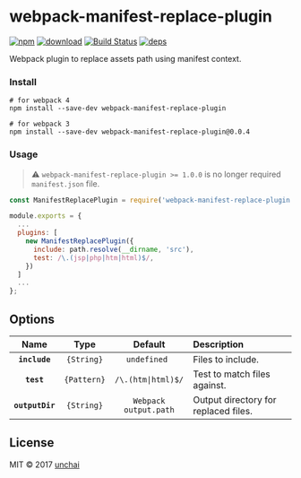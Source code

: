 # webpack-manifest-replace-plugin 

[![npm](https://img.shields.io/npm/v/webpack-manifest-replace-plugin.svg)](https://www.npmjs.com/package/webpack-manifest-replace-plugin)
[![download](https://img.shields.io/npm/dm/webpack-manifest-replace-plugin.svg)](https://npmcharts.com/compare/webpack-manifest-replace-plugin?minimal=true)
[![Build Status](https://img.shields.io/travis/unchai/webpack-manifest-replace-plugin.svg)](https://travis-ci.org/unchai/webpack-manifest-replace-plugin)
[![deps](https://david-dm.org/unchai/webpack-manifest-replace-plugin.svg)](https://david-dm.org/unchai/webpack-manifest-replace-plugin)


Webpack plugin to replace assets path using manifest context.

### Install

```shell
# for webpack 4
npm install --save-dev webpack-manifest-replace-plugin

# for webpack 3
npm install --save-dev webpack-manifest-replace-plugin@0.0.4
```

### Usage

> :warning: `webpack-manifest-replace-plugin >= 1.0.0` is no longer required `manifest.json` file.

```javascript
const ManifestReplacePlugin = require('webpack-manifest-replace-plugin');

module.exports = {
  ...
  plugins: [
    new ManifestReplacePlugin({
      include: path.resolve(__dirname, 'src'),
      test: /\.(jsp|php|htm|html)$/,
    })
  ]
  ...
};
```

## Options

|Name|Type|Default|Description|
|:--:|:--:|:-----:|:----------|
|**`include`**|`{String}`|`undefined `| Files to include. |
|**`test`**|`{Pattern}`|`/\.(htm\|html)$/`| Test to match files against. |
|**`outputDir`**|`{String}`|`Webpack output.path`| Output directory for replaced files. |

## License

MIT © 2017 [unchai](https://github.com/unchai)
